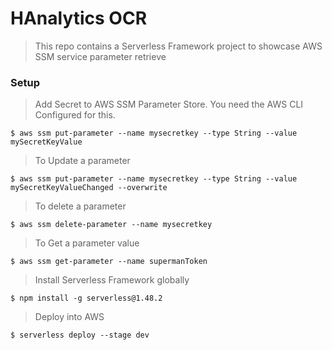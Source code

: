 # HAnalytics OCR

> This repo contains a Serverless Framework project to showcase AWS SSM service parameter retrieve

### Setup
> Add Secret to AWS SSM Parameter Store. You need the AWS CLI Configured for this.

```shell
$ aws ssm put-parameter --name mysecretkey --type String --value mySecretKeyValue
```

> To Update a parameter

```shell
$ aws ssm put-parameter --name mysecretkey --type String --value mySecretKeyValueChanged --overwrite
```

> To delete a parameter

```shell
$ aws ssm delete-parameter --name mysecretkey
```

> To Get a parameter value

```shell
$ aws ssm get-parameter --name supermanToken
```

> Install Serverless Framework globally

```shell
$ npm install -g serverless@1.48.2
```

> Deploy into AWS

```shell
$ serverless deploy --stage dev
```